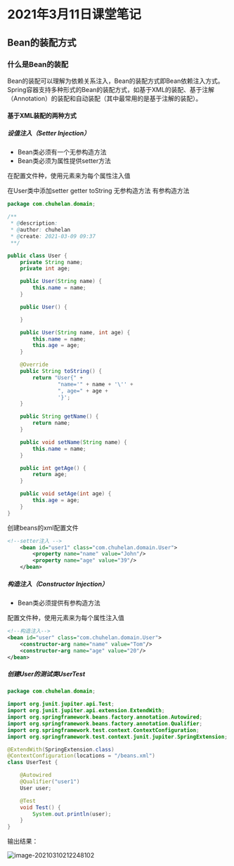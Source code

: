 # 2021年3月11日课堂笔记

## Bean的装配方式

### 什么是Bean的装配

Bean的装配可以理解为依赖关系注入，Bean的装配方式即Bean依赖注入方式。Spring容器支持多种形式的Bean的装配方式，如基于XML的装配、基于注解（Annotation）的装配和自动装配（其中最常用的是基于注解的装配）。

#### 基于XML装配的两种方式

##### 设值注入（Setter Injection）

- Bean类必须有一个无参构造方法
- Bean类必须为属性提供setter方法

在配置文件种，使用<propetry>元素来为每个属性注入值

在User类中添加setter getter toString 无参构造方法 有参构造方法

```java
package com.chuhelan.domain;

/**
 * @description:
 * @author: chuhelan
 * @create: 2021-03-09 09:37
 **/

public class User {
    private String name;
    private int age;

    public User(String name) {
        this.name = name;
    }

    public User() {

    }

    public User(String name, int age) {
        this.name = name;
        this.age = age;
    }

    @Override
    public String toString() {
        return "User{" +
                "name='" + name + '\'' +
                ", age=" + age +
                '}';
    }

    public String getName() {
        return name;
    }

    public void setName(String name) {
        this.name = name;
    }

    public int getAge() {
        return age;
    }

    public void setAge(int age) {
        this.age = age;
    }
}
```

创建beans的xml配置文件

```xml
<!--setter注入 -->
    <bean id="user1" class="com.chuhelan.domain.User">
        <property name="name" value="John"/>
        <property name="age" value="39"/>
    </bean>
```

##### 构造注入（Constructor Injection）

- Bean类必须提供有参构造方法

配置文件种，使用<constructor-arg>元素来为每个属性注入值

```xml
<!--构造注入-->
<bean id="user" class="com.chuhelan.domain.User">
    <constructor-arg name="name" value="Tom"/>
    <constructor-arg name="age" value="20"/>
</bean>
```

##### 创建User的测试类UserTest

```java
package com.chuhelan.domain;

import org.junit.jupiter.api.Test;
import org.junit.jupiter.api.extension.ExtendWith;
import org.springframework.beans.factory.annotation.Autowired;
import org.springframework.beans.factory.annotation.Qualifier;
import org.springframework.test.context.ContextConfiguration;
import org.springframework.test.context.junit.jupiter.SpringExtension;

@ExtendWith(SpringExtension.class)
@ContextConfiguration(locations = "/beans.xml")
class UserTest {

    @Autowired
    @Qualifier("user1")
    User user;

    @Test
    void Test() {
        System.out.println(user);
    }
}
```

输出结果：

![image-20210310212248102](https://raw.githubusercontent.com/chuhelan/picBed/master/img/image-20210310212248102.png?token=APJIMVLPVYTZ3DLHYQ4F65LAJILJY)